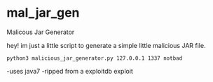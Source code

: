 # mal_jar_gen
Malicous Jar Generator

hey! im just a little script to generate a simple little malicious JAR file.

```python3 malicious_jar_generator.py 127.0.0.1 1337 notbad```

-uses java7
-ripped from a exploitdb exploit
